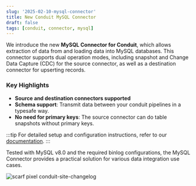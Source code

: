 ```yaml
---
slug: '2025-02-10-mysql-connector'
title: New Conduit MySQL Connector
draft: false
tags: [conduit, connector, mysql]
---
```


We introduce the new **MySQL Connector for Conduit**, which allows extraction of
data from and loading data into MySQL databases. This connector supports dual
operation modes, including snapshot and Change Data Capture (CDC) for the source
connector, as well as a destination connector for upserting records.

<!--truncate-->

### Key Highlights

- **Source and destination connectors supported**
- **Schema support**: Transmit data between your conduit pipelines in a typesafe way.
- **No need for primary keys**: The source connector can do table snapshots without primary keys.

:::tip
For detailed setup and configuration instructions, refer to our
[documentation](https://github.com/conduitio-labs/conduit-connector-mysql).
:::

Tested with MySQL v8.0 and the required binlog configurations, the MySQL
Connector provides a practical solution for various data integration use cases.

![scarf pixel conduit-site-changelog](https://static.scarf.sh/a.png?x-pxid=b43cda70-9a98-4938-8857-471cc05e99c5)

